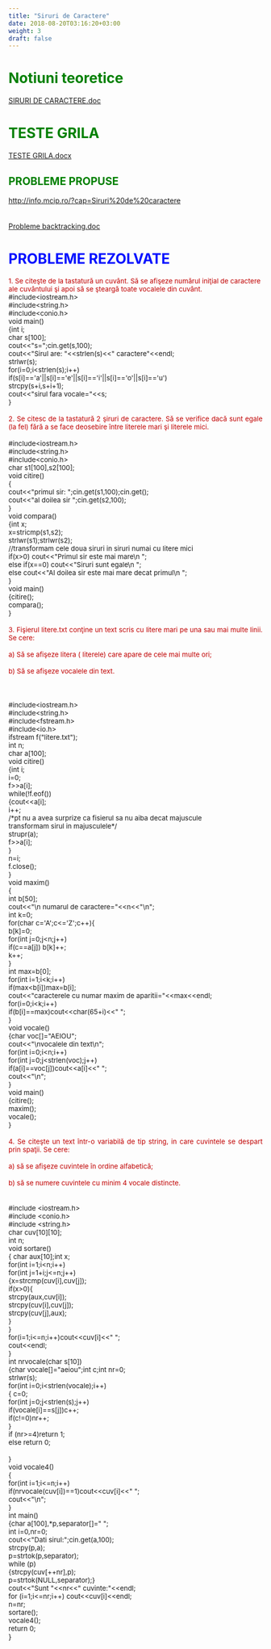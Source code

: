 ```yaml
---
title: "Siruri de Caractere"
date: 2018-08-20T03:16:20+03:00
weight: 3
draft: false
---
```


<html>
  <body>
    <div class="wiki" id="content_view" style="display: block;">
<h1 id="toc0"><a name="Notiuni teoretice"></a><span style="color: #008000;">Notiuni teoretice</span></h1>
 <a href="/files/SIRURI%20DE%20CARACTERE.doc">SIRURI DE CARACTERE.doc</a><br />
<h1 id="toc1"><a name="TESTE GRILA"></a><span style="color: #008000;">TESTE GRILA</span></h1>
 <a href="/files/TESTE%20GRILA.docx">TESTE GRILA.docx</a><br />
<h2 id="toc2"><a name="TESTE GRILA-PROBLEME PROPUSE"></a><span style="color: #008000;">PROBLEME PROPUSE</span></h2>
 <a class="wiki_link_ext" href="http://info.mcip.ro/?cap=Siruri%20de%20caractere" rel="nofollow">http://info.mcip.ro/?cap=Siruri%20de%20caractere</a><br />
<span style="display: block; text-align: right;"><br />
</span><br />
<a href="/files/Probleme%20backtracking.doc">Probleme backtracking.doc</a><br />
<h1 id="toc3"><a name="PROBLEME REZOLVATE"></a><span style="color: #0011ff;"> PROBLEME REZOLVATE</span></h1>
 <span style="color: #c00000; font-size: 13.3333px;">1. Se citeşte de la tastatură un cuvânt. Să se afişeze numărul iniţial de caractere ale cuvântului şi apoi să se şteargă toate vocalele din cuvânt.</span><br />
<span style="font-size: 13.3333px;">#include&lt;iostream.h&gt;</span><br />
<span style="font-size: 13.3333px;">#include&lt;string.h&gt;</span><br />
<span style="font-size: 13.3333px;">#include&lt;conio.h&gt;</span><br />
<span style="font-size: 13.3333px;">void main()</span><br />
<span style="font-size: 13.3333px;">{int i;</span><br />
<span style="font-size: 13.3333px;">char s[100];</span><br />
<span style="font-size: 13.3333px;">cout&lt;&lt;&quot;s=&quot;;cin.get(s,100);</span><br />
<span style="font-size: 13.3333px;">cout&lt;&lt;&quot;Sirul are: &quot;&lt;&lt;strlen(s)&lt;&lt;&quot; caractere&quot;&lt;&lt;endl;</span><br />
<span style="font-size: 13.3333px;">strlwr(s);</span><br />
<span style="font-size: 13.3333px;">for(i=0;i&lt;strlen(s);i++)</span><br />
<span style="font-size: 13.3333px;"> if(s[i]=='a'||s[i]=='e'||s[i]=='i'||s[i]=='o'||s[i]=='u')</span><br />
<span style="font-size: 13.3333px;"> strcpy(s+i,s+i+1);</span><br />
<span style="font-size: 13.3333px;">cout&lt;&lt;&quot;sirul fara vocale=&quot;&lt;&lt;s;</span><br />
<span style="font-size: 13.3333px;">}</span><br />
<br />
<span style="color: #c00000; display: block; font-size: 13.3333px; text-align: justify;">2. Se citesc de la tastatură 2 şiruri de caractere. Să se verifice dacă sunt egale (la fel) fără a se face deosebire între literele mari şi literele mici.</span><br />
<span style="font-size: 13.3333px;">#include&lt;iostream.h&gt;</span><br />
<span style="font-size: 13.3333px;">#include&lt;string.h&gt;</span><br />
<span style="font-size: 13.3333px;">#include&lt;conio.h&gt;</span><br />
<span style="font-size: 13.3333px;">char s1[100],s2[100];</span><br />
<span style="font-size: 13.3333px;">void citire()</span><br />
<span style="font-size: 13.3333px;">{</span><br />
<span style="font-size: 13.3333px;">cout&lt;&lt;&quot;primul sir: &quot;;cin.get(s1,100);cin.get();</span><br />
<span style="font-size: 13.3333px;">cout&lt;&lt;&quot;al doilea sir &quot;;cin.get(s2,100);</span><br />
<span style="font-size: 13.3333px;">}</span><br />
<span style="font-size: 13.3333px;">void compara()</span><br />
<span style="font-size: 13.3333px;">{int x;</span><br />
<span style="font-size: 13.3333px;">x=stricmp(s1,s2);</span><br />
<span style="font-size: 13.3333px;">strlwr(s1);strlwr(s2);</span><br />
<span style="font-size: 13.3333px;">//transformam cele doua siruri in siruri numai cu litere mici</span><br />
<span style="font-size: 13.3333px;">if(x&gt;0) cout&lt;&lt;&quot;Primul sir este mai mare\n &quot;;</span><br />
<span style="font-size: 13.3333px;"> else if(x==0) cout&lt;&lt;&quot;Siruri sunt egale\n &quot;;</span><br />
<span style="font-size: 13.3333px;"> else cout&lt;&lt;&quot;Al doilea sir este mai mare decat primul\n &quot;;</span><br />
<span style="font-size: 13.3333px;">}</span><br />
<span style="font-size: 13.3333px;">void main()</span><br />
<span style="font-size: 13.3333px;">{citire();</span><br />
<span style="font-size: 13.3333px;">compara();</span><br />
<span style="font-size: 13.3333px;">}</span><br />
<br />
<span style="color: #c00000; display: block; font-size: 13.3333px; text-align: justify;">3. Fişierul litere.txt conţine un text scris cu litere mari pe una sau mai multe linii. Se cere:</span><br />
<span style="color: #c00000; display: block; font-size: 13.3333px; text-align: justify;">a) Să se afişeze litera ( literele) care apare de cele mai multe ori;</span><br />
<span style="color: #c00000; display: block; font-size: 13.3333px; text-align: justify;">b) Să se afişeze vocalele din text.</span><br />
<br />
<br />
<span style="font-size: 13.3333px;">#include&lt;iostream.h&gt;</span><br />
<span style="font-size: 13.3333px;">#include&lt;string.h&gt;</span><br />
<span style="font-size: 13.3333px;">#include&lt;fstream.h&gt;</span><br />
<span style="font-size: 13.3333px;">#include&lt;io.h&gt;</span><br />
<span style="font-size: 13.3333px;">ifstream f(&quot;litere.txt&quot;);</span><br />
<span style="font-size: 13.3333px;">int n;</span><br />
<span style="font-size: 13.3333px;">char a[100];</span><br />
<span style="font-size: 13.3333px;">void citire()</span><br />
<span style="font-size: 13.3333px;">{int i;</span><br />
<span style="font-size: 13.3333px;">i=0;</span><br />
<span style="font-size: 13.3333px;">f&gt;&gt;a[i];</span><br />
<span style="font-size: 13.3333px;">while(!f.eof())</span><br />
<span style="font-size: 13.3333px;">{cout&lt;&lt;a[i];</span><br />
<span style="font-size: 13.3333px;">i++;</span><br />
<span style="font-size: 13.3333px;">/*pt nu a avea surprize ca fisierul sa nu aiba decat majuscule</span><br />
<span style="font-size: 13.3333px;">transformam sirul in majusculele*/</span><br />
<span style="font-size: 13.3333px;">strupr(a);</span><br />
<span style="font-size: 13.3333px;">f&gt;&gt;a[i];</span><br />
<span style="font-size: 13.3333px;">}</span><br />
<span style="font-size: 13.3333px;">n=i;</span><br />
<span style="font-size: 13.3333px;">f.close();</span><br />
<span style="font-size: 13.3333px;">}</span><br />
<span style="font-size: 13.3333px;">void maxim()</span><br />
<span style="font-size: 13.3333px;">{</span><br />
<span style="font-size: 13.3333px;">int b[50];</span><br />
<span style="font-size: 13.3333px;">cout&lt;&lt;&quot;\n numarul de caractere=&quot;&lt;&lt;n&lt;&lt;&quot;\n&quot;;</span><br />
<span style="font-size: 13.3333px;">int k=0;</span><br />
<span style="font-size: 13.3333px;">for(char c='A';c&lt;='Z';c++){</span><br />
<span style="font-size: 13.3333px;"> b[k]=0;</span><br />
<span style="font-size: 13.3333px;"> for(int j=0;j&lt;n;j++)</span><br />
<span style="font-size: 13.3333px;"> if(c==a[j]) b[k]++;</span><br />
<span style="font-size: 13.3333px;"> k++;</span><br />
<span style="font-size: 13.3333px;">}</span><br />
<span style="font-size: 13.3333px;">int max=b[0];</span><br />
<span style="font-size: 13.3333px;">for(int i=1;i&lt;k;i++)</span><br />
<span style="font-size: 13.3333px;"> if(max&lt;b[i])max=b[i];</span><br />
<span style="font-size: 13.3333px;">cout&lt;&lt;&quot;caracterele cu numar maxim de aparitii=&quot;&lt;&lt;max&lt;&lt;endl;</span><br />
<span style="font-size: 13.3333px;">for(i=0;i&lt;k;i++)</span><br />
<span style="font-size: 13.3333px;"> if(b[i]==max)cout&lt;&lt;char(65+i)&lt;&lt;&quot; &quot;;</span><br />
<span style="font-size: 13.3333px;">}</span><br />
<span style="font-size: 13.3333px;">void vocale()</span><br />
<span style="font-size: 13.3333px;">{char voc[]=&quot;AEIOU&quot;;</span><br />
<span style="font-size: 13.3333px;">cout&lt;&lt;&quot;\nvocalele din text\n&quot;;</span><br />
<span style="font-size: 13.3333px;">for(int i=0;i&lt;n;i++)</span><br />
<span style="font-size: 13.3333px;"> for(int j=0;j&lt;strlen(voc);j++)</span><br />
<span style="font-size: 13.3333px;"> if(a[i]==voc[j])cout&lt;&lt;a[i]&lt;&lt;&quot; &quot;;</span><br />
<span style="font-size: 13.3333px;">cout&lt;&lt;&quot;\n&quot;;</span><br />
<span style="font-size: 13.3333px;">}</span><br />
<span style="font-size: 13.3333px;">void main()</span><br />
<span style="font-size: 13.3333px;">{citire();</span><br />
<span style="font-size: 13.3333px;">maxim();</span><br />
<span style="font-size: 13.3333px;">vocale();</span><br />
<span style="font-size: 13.3333px;">}</span><br />
<br />
<span style="color: #c00000; display: block; font-size: 13.3333px; text-align: justify;">4. Se citeşte un text într-o variabilă de tip string, in care cuvintele se despart prin spaţii. Se cere:</span><br />
<span style="color: #c00000; display: block; font-size: 13.3333px; text-align: justify;">a) să se afişeze cuvintele în ordine alfabetică;</span><br />
<span style="color: #c00000; display: block; font-size: 13.3333px; text-align: justify;">b) să se numere cuvintele cu minim 4 vocale distincte.</span><br />
<br />
<span style="font-size: 13.3333px;">#include &lt;iostream.h&gt;</span><br />
<span style="font-size: 13.3333px;">#include &lt;conio.h&gt;</span><br />
<span style="font-size: 13.3333px;">#include &lt;string.h&gt;</span><br />
<span style="font-size: 13.3333px;">char cuv[10][10];</span><br />
<span style="font-size: 13.3333px;">int n;</span><br />
<span style="font-size: 13.3333px;">void sortare()</span><br />
<span style="font-size: 13.3333px;">{ char aux[10];int x;</span><br />
<span style="font-size: 13.3333px;">for(int i=1;i&lt;n;i++)</span><br />
<span style="font-size: 13.3333px;"> for(int j=1+i;j&lt;=n;j++)</span><br />
<span style="font-size: 13.3333px;"> {x=strcmp(cuv[i],cuv[j]);</span><br />
<span style="font-size: 13.3333px;"> if(x&gt;0){</span><br />
<span style="font-size: 13.3333px;"> strcpy(aux,cuv[i]);</span><br />
<span style="font-size: 13.3333px;"> strcpy(cuv[i],cuv[j]);</span><br />
<span style="font-size: 13.3333px;"> strcpy(cuv[j],aux);</span><br />
<span style="font-size: 13.3333px;"> }</span><br />
<span style="font-size: 13.3333px;">}</span><br />
<span style="font-size: 13.3333px;">for(i=1;i&lt;=n;i++)cout&lt;&lt;cuv[i]&lt;&lt;&quot; &quot;;</span><br />
<span style="font-size: 13.3333px;">cout&lt;&lt;endl;</span><br />
<span style="font-size: 13.3333px;">}</span><br />
<span style="font-size: 13.3333px;">int nrvocale(char s[10])</span><br />
<span style="font-size: 13.3333px;">{char vocale[]=&quot;aeiou&quot;;int c;int nr=0;</span><br />
<span style="font-size: 13.3333px;">strlwr(s);</span><br />
<span style="font-size: 13.3333px;">for(int i=0;i&lt;strlen(vocale);i++)</span><br />
<span style="font-size: 13.3333px;"> { c=0;</span><br />
<span style="font-size: 13.3333px;"> for(int j=0;j&lt;strlen(s);j++)</span><br />
<span style="font-size: 13.3333px;"> if(vocale[i]==s[j])c++;</span><br />
<span style="font-size: 13.3333px;"> if(c!=0)nr++;</span><br />
<span style="font-size: 13.3333px;"> }</span><br />
<span style="font-size: 13.3333px;">if (nr&gt;=4)return 1;</span><br />
<span style="font-size: 13.3333px;"> else return 0;</span><br />
<br />
<span style="font-size: 13.3333px;">}</span><br />
<span style="font-size: 13.3333px;">void vocale4()</span><br />
<span style="font-size: 13.3333px;">{</span><br />
<span style="font-size: 13.3333px;">for(int i=1;i&lt;=n;i++)</span><br />
<span style="font-size: 13.3333px;"> if(nrvocale(cuv[i])==1)cout&lt;&lt;cuv[i]&lt;&lt;&quot; &quot;;</span><br />
<span style="font-size: 13.3333px;">cout&lt;&lt;&quot;\n&quot;;</span><br />
<span style="font-size: 13.3333px;">}</span><br />
<span style="font-size: 13.3333px;">int main()</span><br />
<span style="font-size: 13.3333px;">{char a[100],*p,separator[]=&quot; &quot;;</span><br />
<span style="font-size: 13.3333px;">int i=0,nr=0;</span><br />
<span style="font-size: 13.3333px;">cout&lt;&lt;&quot;Dati sirul:&quot;;cin.get(a,100);</span><br />
<span style="font-size: 13.3333px;">strcpy(p,a);</span><br />
<span style="font-size: 13.3333px;">p=strtok(p,separator);</span><br />
<span style="font-size: 13.3333px;">while (p)</span><br />
<span style="font-size: 13.3333px;"> {strcpy(cuv[++nr],p);</span><br />
<span style="font-size: 13.3333px;"> p=strtok(NULL,separator);}</span><br />
<span style="font-size: 13.3333px;">cout&lt;&lt;&quot;Sunt &quot;&lt;&lt;nr&lt;&lt;&quot; cuvinte:&quot;&lt;&lt;endl;</span><br />
<span style="font-size: 13.3333px;">for (i=1;i&lt;=nr;i++) cout&lt;&lt;cuv[i]&lt;&lt;endl;</span><br />
<span style="font-size: 13.3333px;">n=nr;</span><br />
<span style="font-size: 13.3333px;">sortare();</span><br />
<span style="font-size: 13.3333px;">vocale4();</span><br />
<span style="font-size: 13.3333px;">return 0;</span><br />
}
    </div>
  </body>
</html>
